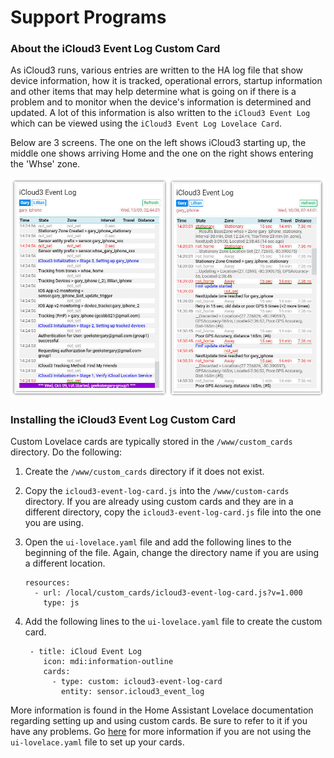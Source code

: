 # Support Programs

### About the iCloud3 Event Log Custom Card

As iCloud3 runs, various entries are written to the HA log file that show device information, how it is tracked, operational errors, startup information and other items that may help determine what is going on if there is a problem and to monitor when the device's information is determined and updated. A lot of this information is also written to the `iCloud3 Event Log` which can be viewed using the `iCloud3 Event Log Lovelace Card`. 

Below are 3 screens. The one on the left shows iCloud3 starting up, the middle one shows arriving Home and the one on the right shows entering the 'Whse' zone.

![event_log](../images/event_log.jpg)

### Installing the iCloud3 Event Log Custom Card

Custom Lovelace cards are typically stored in the `/www/custom_cards` directory. Do the following:

1. Create the `/www/custom_cards` directory if it does not exist. 

2. Copy the `icloud3-event-log-card.js` into the `/www/custom-cards` directory. If you are already using custom cards and they are in a different directory,  copy the `icloud3-event-log-card.js` file into the one you are using.

3. Open the `ui-lovelace.yaml` file and add the following lines to the beginning of the file. Again, change the directory name if you are using a different location.

   ```
   resources:
     - url: /local/custom_cards/icloud3-event-log-card.js?v=1.000
       type: js
   ```

4. Add the following lines to the `ui-lovelace.yaml` file to create the custom card. 

   ```
    - title: iCloud Event Log
       icon: mdi:information-outline 
       cards: 
         - type: custom: icloud3-event-log-card
           entity: sensor.icloud3_event_log
   ```

More information is found in the Home Assistant Lovelace documentation regarding setting up and using custom cards. Be sure to refer to it if you have any problems. Go [here](https://community.home-assistant.io/t/how-do-i-add-custom-cards-with-the-lovelace-ui/97902) for more information if you are not using the `ui-lovelace.yaml` file to set up your cards.